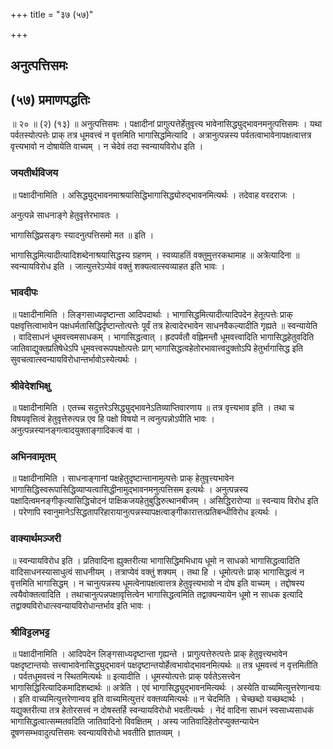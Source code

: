+++
title = "३७ (५७)"

+++


## अनुत्पत्तिसमः

## (५७) **प्रमाणपद्धतिः**

॥ २० ॥ (२) (१३) ॥ अनुत्पत्तिसमः । पक्षादीनां प्रागुत्पत्तेर्हेतुवृत्त्य भावेनासिद्ध्युद्भावनमनुत्पत्तिसमः । यथा पर्वतस्योत्पत्तेः प्राक् तत्र धूमवत्त्वं न वृत्तमिति भागासिद्धमित्यादि । अत्रानुत्पन्नस्य पर्वतत्वाभावेनापक्षत्वात्तत्र वृत्त्यभावो न दोषायेति वाच्यम् । न चेदेवं तदा स्वन्यायविरोध इति ।

### **जयतीर्थविजय**

॥ पक्षादीनामिति । असिद्ध्युद्भावनमाश्रयासिद्धिभागासिद्ध्योरुद्भावनमित्यर्थः । तदेवाह वरदराजः ।

अनुत्पन्ने साधनाङ्गे हेतुवृत्तेरभावतः ।

भागासिद्धिप्रसङ्गः स्यादनुत्पत्तिसमो मत ॥ इति ।

भागासिद्धमित्यादीत्यादिशब्देनाश्रयासिद्धस्य ग्रहणम् । स्वव्याहतिं वक्तुमुत्तरकथामाह ॥ अत्रेत्यादिना ॥ स्वन्यायविरोध इति । जात्युत्तरेऽप्येवं वक्तुं शक्यत्वात्स्वव्याहत इति भावः ।

### **भावदीपः**

॥ पक्षादीनामिति । लिङ्गसाध्यदृष्टान्ता आदिपदार्थाः । भागासिद्धमित्यादीत्यादिपदेन हेतूत्पत्तेः प्राक् पक्षवृत्तित्वाभावेन पक्षधर्मतासिद्धिर्दृष्टान्तोत्पत्तेः पूर्वं तत्र हेत्वादेरभावेन साधनवैकल्यादीति गृह्यते ॥ स्वन्यायेति । वादिसाधनं धूमवत्त्वमसाधकम् । भागासिद्धत्वात् । ह्रदपर्वतौ वह्निमन्तौ धूमवत्त्वादिति भागासिद्धहेतुवदिति जातिवाद्युक्तप्रतिषेधेऽपि धूमवत्त्वरूपपक्षोत्पत्तेः प्राग् भागासिद्धत्वहेतोरभावात्त्वदुक्तोऽपि हेतुर्भागासिद्ध इति सुवचत्वात्स्वन्यायविरोधान्तर्भावोऽस्येत्यर्थः ।

### **श्रीवेदेशभिक्षु**

॥ पक्षादीनामिति । एतच्च सदुत्तरेऽसिद्ध्युद्भावनेऽतिव्याप्तिवारणाय ॥ तत्र वृत्त्यभाव इति । तथा च विषयवृत्तित्वं हेतुवृत्तेरुत्पन्न एव हि पक्षो विषयो न त्वनुत्पन्नोऽपीति भावः । अनुत्पन्नस्यानङ्गत्वादयुक्ताङ्गादिकत्वं वा ।

### **अभिनवामृतम्**

॥ पक्षादीनामिति । साधनाङ्गानां पक्षहेतुदृष्टान्तानामुत्पत्तेः प्राक् हेतुवृत्त्यभावेन भागासिद्धिस्वरूपासिद्धिव्याप्यत्वासिद्धीनामुद्भावनमनुत्पत्तिसम इत्यर्थः । अनुत्पन्नस्य पक्षादित्वमनङ्गीकृत्यासिद्धिचोदनं पाक्षिकजयहेतुबुद्धिरुत्थानबीजम् । असिद्धिरारोप्या ॥ स्वन्याय विरोध इति । परेणापि स्वानुमानेऽसिद्धतापरिहारायानुत्पन्नस्यापक्षत्वाङ्गीकारात्तत्प्रतिबन्धीविरोध इत्यर्थः ।

### **वाक्यार्थमञ्जरी**

॥ स्वन्यायविरोध इति । प्रतिवादिना ह्युक्तरीत्या भागासिद्धिमभिधाय धूमो न साधको भागासिद्धत्वादिति वादिसाधनस्यासाधुत्वं साधनीयम् । तत्राप्येवं वक्तुं शक्यम् । तथा हि । धूमोत्पत्तेः प्राक् भागासिद्धत्वं न वृत्तमिति भागासिद्धम् । न चानुत्पन्नस्य धूमत्वेनापक्षत्वात्तत्र हेतुवृत्त्यभावो न दोष इति वाच्यम् । तद्दोषस्य त्वयैवोक्तत्वादिति । तथाचानुत्पन्नपक्षावृत्तित्वेन भागासिद्धत्वमिति तद्वाक्यन्यायेन धूमो न साधक इत्यादि तद्वाक्यविरोधात्स्वन्यायविरोधान्तर्भाव इति भावः ।

### **श्रीविट्टलभट्ट**

॥ पक्षादीनामिति । आदिपदेन लिङ्गसाध्यदृष्टान्ता गृह्यन्ते । प्रागुत्पत्तेरुत्पत्तेः प्राक् हेतुवृत्त्यभावेन पक्षदृष्टान्तयोः सत्त्वाभावेनासिद्ध्युद्भावनं पक्षदृष्टान्तयोर्हेत्वभावोद्भावनमित्यर्थः ॥ तत्र धूमवत्त्वं न वृत्तमितीति । पर्वतधूमवत्त्वं न स्थितमित्यर्थः ॥ इत्यादीति । धूमस्योत्पत्तेः प्राक् पर्वतेऽसत्त्वेन भागासिद्धिरित्यादिकमादिशब्दार्थः ॥ अत्रेति । एवं भागासिद्ध्युद्भावनमित्यर्थः । अस्येति वाच्यमित्युत्तरेणान्वयः । इति वाच्यमित्युत्तरेणान्वय इति वाच्यमित्युत्तरं वक्तव्यमित्यर्थः ॥ न चेदमिति । चेच्छब्दो यच्छब्दार्थः । यद्युक्तरीत्या तत्र हेतोरसत्त्वं न दोषस्तर्हि स्वन्यायविरोधो भवतीत्यर्थः । नेदं वादिना साधनं स्वसाध्यसाधकं भागासिद्धत्वात्सम्मतवदिति जातिवादिनो विवक्षितम् । अस्य जातिवादिहेतोरप्युक्तन्यायेन दूषणसम्भवादुत्पत्तिसमः स्वन्यायविरोधो भवतीति ज्ञातव्यम् ।

